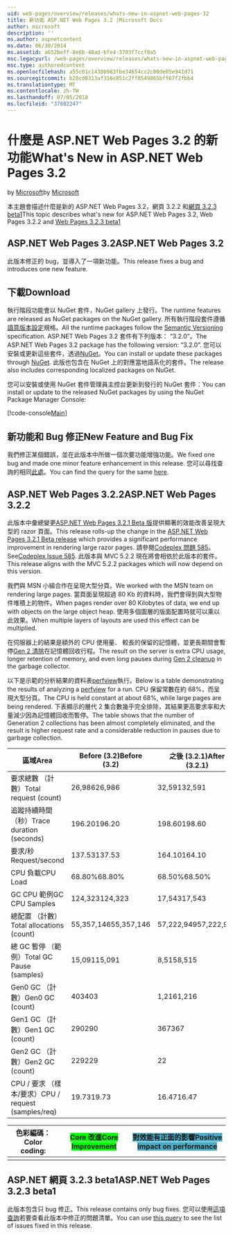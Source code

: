 ```yaml
---
uid: web-pages/overview/releases/whats-new-in-aspnet-web-pages-32
title: 新功能 ASP.NET Web Pages 3.2 |Microsoft Docs
author: microsoft
description: ''
ms.author: aspnetcontent
ms.date: 06/30/2014
ms.assetid: a652beff-8e6b-48ad-bfe4-3703f7ccf0a5
msc.legacyurl: /web-pages/overview/releases/whats-new-in-aspnet-web-pages-32
msc.type: authoredcontent
ms.openlocfilehash: a55c01c1430b983fbe34654cc2c00de05e941d71
ms.sourcegitcommit: b28cd0313af316c051c2ff8549865bff67f2fbb4
ms.translationtype: MT
ms.contentlocale: zh-TW
ms.lasthandoff: 07/05/2018
ms.locfileid: "37802247"
---
```

<a name="whats-new-in-aspnet-web-pages-32"></a><span data-ttu-id="d9045-102">什麼是 ASP.NET Web Pages 3.2 的新功能</span><span class="sxs-lookup"><span data-stu-id="d9045-102">What's New in ASP.NET Web Pages 3.2</span></span>
====================
<span data-ttu-id="d9045-103">by [Microsoft](https://github.com/microsoft)</span><span class="sxs-lookup"><span data-stu-id="d9045-103">by [Microsoft](https://github.com/microsoft)</span></span>

<span data-ttu-id="d9045-104">本主題會描述什麼是新的 ASP.NET Web Pages 3.2，網頁 3.2.2 和[網頁 3.2.3 beta1](https://blogs.msdn.com/b/webdev/archive/2014/12/17/asp-net-mvc-5-2-3-web-pages-5-2-3-and-web-api-5-2-3-beta-releases.aspx)</span><span class="sxs-lookup"><span data-stu-id="d9045-104">This topic describes what's new for ASP.NET Web Pages 3.2, Web Pages 3.2.2 and [Web Pages 3.2.3 beta1](https://blogs.msdn.com/b/webdev/archive/2014/12/17/asp-net-mvc-5-2-3-web-pages-5-2-3-and-web-api-5-2-3-beta-releases.aspx)</span></span>

## <a name="aspnet-web-pages-32"></a><span data-ttu-id="d9045-105">ASP.NET Web Pages 3.2</span><span class="sxs-lookup"><span data-stu-id="d9045-105">ASP.NET Web Pages 3.2</span></span>

<span data-ttu-id="d9045-106">此版本修正的 bug，並導入了一項新功能。</span><span class="sxs-lookup"><span data-stu-id="d9045-106">This release fixes a bug and introduces one new feature.</span></span>

## <a name="download"></a><span data-ttu-id="d9045-107">下載</span><span class="sxs-lookup"><span data-stu-id="d9045-107">Download</span></span>

<span data-ttu-id="d9045-108">執行階段功能會以 NuGet 套件，NuGet gallery 上發行。</span><span class="sxs-lookup"><span data-stu-id="d9045-108">The runtime features are released as NuGet packages on the NuGet gallery.</span></span> <span data-ttu-id="d9045-109">所有執行階段套件遵循[語意版本設定](http://semver.org/)規格。</span><span class="sxs-lookup"><span data-stu-id="d9045-109">All the runtime packages follow the [Semantic Versioning](http://semver.org/) specification.</span></span> <span data-ttu-id="d9045-110">ASP.NET Web Pages 3.2 套件有下列版本： &ldquo;3.2.0&rdquo;。</span><span class="sxs-lookup"><span data-stu-id="d9045-110">The ASP.NET Web Pages 3.2 package has the following version: &ldquo;3.2.0&rdquo;.</span></span> <span data-ttu-id="d9045-111">您可以安裝或更新這些套件，透過[NuGet](http://www.nuget.org/packages/Microsoft.AspNet.WebPages/)。</span><span class="sxs-lookup"><span data-stu-id="d9045-111">You can install or update these packages through [NuGet](http://www.nuget.org/packages/Microsoft.AspNet.WebPages/).</span></span> <span data-ttu-id="d9045-112">此版也包含在 NuGet 上的對應當地語系化的套件。</span><span class="sxs-lookup"><span data-stu-id="d9045-112">The release also includes corresponding localized packages on NuGet.</span></span>

<span data-ttu-id="d9045-113">您可以安裝或使用 NuGet 套件管理員主控台更新到發行的 NuGet 套件：</span><span class="sxs-lookup"><span data-stu-id="d9045-113">You can install or update to the released NuGet packages by using the NuGet Package Manager Console:</span></span>

[!code-console[Main](whats-new-in-aspnet-web-pages-32/samples/sample1.cmd)]

## <a name="new-feature-and-bug-fix"></a><span data-ttu-id="d9045-114">新功能和 Bug 修正</span><span class="sxs-lookup"><span data-stu-id="d9045-114">New Feature and Bug Fix</span></span>

<span data-ttu-id="d9045-115">我們修正某個錯誤，並在此版本中所做一個次要功能增強功能。</span><span class="sxs-lookup"><span data-stu-id="d9045-115">We fixed one bug and made one minor feature enhancement in this release.</span></span> <span data-ttu-id="d9045-116">您可以尋找查詢的相同[此處](https://aspnetwebstack.codeplex.com/workitem/list/advanced?keyword=&amp;status=Closed&amp;type=All&amp;priority=All&amp;release=v5.2%20RC|v5.2%20RTM&amp;assignedTo=All&amp;component=Web%20Pages%2FRazor&amp;sortField=Id&amp;sortDirection=Descending&amp;page=0&amp;reasonClosed=Fixed)。</span><span class="sxs-lookup"><span data-stu-id="d9045-116">You can find the query for the same [here](https://aspnetwebstack.codeplex.com/workitem/list/advanced?keyword=&amp;status=Closed&amp;type=All&amp;priority=All&amp;release=v5.2%20RC|v5.2%20RTM&amp;assignedTo=All&amp;component=Web%20Pages%2FRazor&amp;sortField=Id&amp;sortDirection=Descending&amp;page=0&amp;reasonClosed=Fixed).</span></span>

## <a name="aspnet-web-pages-322"></a><span data-ttu-id="d9045-117">ASP.NET Web Pages 3.2.2</span><span class="sxs-lookup"><span data-stu-id="d9045-117">ASP.NET Web Pages 3.2.2</span></span>

<span data-ttu-id="d9045-118">此版本中彙總變更[ASP.NET Web Pages 3.2.1 Beta 版](https://blogs.msdn.com/b/webdev/archive/2014/07/28/announcing-the-beta-release-of-web-pages-3-2-1.aspx)提供顯著的效能改善呈現大型的 razor 頁面。</span><span class="sxs-lookup"><span data-stu-id="d9045-118">This release rolls-up the change in the [ASP.NET Web Pages 3.2.1 Beta release](https://blogs.msdn.com/b/webdev/archive/2014/07/28/announcing-the-beta-release-of-web-pages-3-2-1.aspx) which provides a significant performance improvement in rendering large razor pages.</span></span> <span data-ttu-id="d9045-119">請參閱[Codeplex 問題 585](https://aspnetwebstack.codeplex.com/workitem/585)。</span><span class="sxs-lookup"><span data-stu-id="d9045-119">See[Codeplex Issue 585](https://aspnetwebstack.codeplex.com/workitem/585).</span></span> <span data-ttu-id="d9045-120">此版本與 MVC 5.2.2 現在將會相依於此版本的套件。</span><span class="sxs-lookup"><span data-stu-id="d9045-120">This release aligns with the MVC 5.2.2 packages which will now depend on this version.</span></span>

<span data-ttu-id="d9045-121">我們與 MSN 小組合作在呈現大型分頁。</span><span class="sxs-lookup"><span data-stu-id="d9045-121">We worked with the MSN team on rendering large pages.</span></span> <span data-ttu-id="d9045-122">當頁面呈現超過 80 Kb 的資料時，我們會得到與大型物件堆積上的物件。</span><span class="sxs-lookup"><span data-stu-id="d9045-122">When pages render over 80 Kilobytes of data, we end up with objects on the large object heap.</span></span> <span data-ttu-id="d9045-123">使用多個圖層的版面配置時就可以乘以此效果。</span><span class="sxs-lookup"><span data-stu-id="d9045-123">When multiple layers of layouts are used this effect can be multiplied.</span></span>

<span data-ttu-id="d9045-124">在伺服器上的結果是額外的 CPU 使用量、 較長的保留的記憶體，並更長期間會暫停[Gen 2 清除](https://msdn.microsoft.com/en-us/library/ms973837.aspx)在記憶體回收行程。</span><span class="sxs-lookup"><span data-stu-id="d9045-124">The result on the server is extra CPU usage, longer retention of memory, and even long pauses during [Gen 2 cleanup](https://msdn.microsoft.com/en-us/library/ms973837.aspx) in the garbage collector.</span></span>

<span data-ttu-id="d9045-125">以下是示範的分析結果的資料表[perfview](https://channel9.msdn.com/Series/PerfView-Tutorial)執行。</span><span class="sxs-lookup"><span data-stu-id="d9045-125">Below is a table demonstrating the results of analyzing a [perfview](https://channel9.msdn.com/Series/PerfView-Tutorial) for a run.</span></span> <span data-ttu-id="d9045-126">CPU 保留常數在約 68%，而呈現大型分頁。</span><span class="sxs-lookup"><span data-stu-id="d9045-126">The CPU is held constant at about 68%, while large pages are being rendered.</span></span> <span data-ttu-id="d9045-127">下表顯示的層代 2 集合數幾乎完全排除，其結果更高要求率和大量減少因為記憶體回收而暫停。</span><span class="sxs-lookup"><span data-stu-id="d9045-127">The table shows that the number of Generation 2 collections has been almost completely eliminated, and the result is higher request rate and a considerable reduction in pauses due to garbage collection.</span></span>

| <span data-ttu-id="d9045-128">**區域**</span><span class="sxs-lookup"><span data-stu-id="d9045-128">**Area**</span></span> | <span data-ttu-id="d9045-129">**Before (3.2)**</span><span class="sxs-lookup"><span data-stu-id="d9045-129">**Before (3.2)**</span></span> | <span data-ttu-id="d9045-130">**之後 (3.2.1)**</span><span class="sxs-lookup"><span data-stu-id="d9045-130">**After (3.2.1)**</span></span> | <span data-ttu-id="d9045-131">**差異 %**</span><span class="sxs-lookup"><span data-stu-id="d9045-131">**Delta %**</span></span> |
| --- | --- | --- | --- |
| <span data-ttu-id="d9045-132">要求總數 （計數）</span><span class="sxs-lookup"><span data-stu-id="d9045-132">Total request (count)</span></span> | <span data-ttu-id="d9045-133">26,986</span><span class="sxs-lookup"><span data-stu-id="d9045-133">26,986</span></span> | <span data-ttu-id="d9045-134">32,591</span><span class="sxs-lookup"><span data-stu-id="d9045-134">32,591</span></span> | <span data-ttu-id="d9045-135"><font style="background-color: #4bacc6">20.80%</font></span><span class="sxs-lookup"><span data-stu-id="d9045-135"><font style="background-color: #4bacc6">20.80%</font></span></span> |
| <span data-ttu-id="d9045-136">追蹤持續時間 （秒）</span><span class="sxs-lookup"><span data-stu-id="d9045-136">Trace duration (seconds)</span></span> | <span data-ttu-id="d9045-137">196.20</span><span class="sxs-lookup"><span data-stu-id="d9045-137">196.20</span></span> | <span data-ttu-id="d9045-138">198.60</span><span class="sxs-lookup"><span data-stu-id="d9045-138">198.60</span></span> | <span data-ttu-id="d9045-139">1.20%</span><span class="sxs-lookup"><span data-stu-id="d9045-139">1.20%</span></span> |
| <span data-ttu-id="d9045-140">要求/秒</span><span class="sxs-lookup"><span data-stu-id="d9045-140">Request/second</span></span> | <span data-ttu-id="d9045-141">137.53</span><span class="sxs-lookup"><span data-stu-id="d9045-141">137.53</span></span> | <span data-ttu-id="d9045-142">164.10</span><span class="sxs-lookup"><span data-stu-id="d9045-142">164.10</span></span> | <span data-ttu-id="d9045-143"><font style="background-color: #4bacc6">19.30%</font></span><span class="sxs-lookup"><span data-stu-id="d9045-143"><font style="background-color: #4bacc6">19.30%</font></span></span> |
| <span data-ttu-id="d9045-144">CPU 負載</span><span class="sxs-lookup"><span data-stu-id="d9045-144">CPU Load</span></span> | <span data-ttu-id="d9045-145">68.80%</span><span class="sxs-lookup"><span data-stu-id="d9045-145">68.80%</span></span> | <span data-ttu-id="d9045-146">68.50%</span><span class="sxs-lookup"><span data-stu-id="d9045-146">68.50%</span></span> |  <span data-ttu-id="d9045-147">-0.40%</span><span class="sxs-lookup"><span data-stu-id="d9045-147">-0.40%</span></span> |
| <span data-ttu-id="d9045-148">GC CPU 範例</span><span class="sxs-lookup"><span data-stu-id="d9045-148">GC CPU Samples</span></span> | <span data-ttu-id="d9045-149">124,323</span><span class="sxs-lookup"><span data-stu-id="d9045-149">124,323</span></span> | <span data-ttu-id="d9045-150">17,543</span><span class="sxs-lookup"><span data-stu-id="d9045-150">17,543</span></span> | <span data-ttu-id="d9045-151"><font style="background-color: #4bacc6">-85.90%</font></span><span class="sxs-lookup"><span data-stu-id="d9045-151"><font style="background-color: #4bacc6">-85.90%</font></span></span> |
| <span data-ttu-id="d9045-152">總配置 （計數）</span><span class="sxs-lookup"><span data-stu-id="d9045-152">Total allocations (count)</span></span> | <span data-ttu-id="d9045-153">55,357,146</span><span class="sxs-lookup"><span data-stu-id="d9045-153">55,357,146</span></span> | <span data-ttu-id="d9045-154">57,222,949</span><span class="sxs-lookup"><span data-stu-id="d9045-154">57,222,949</span></span> | <span data-ttu-id="d9045-155">3.40%</span><span class="sxs-lookup"><span data-stu-id="d9045-155">3.40%</span></span> |
| <span data-ttu-id="d9045-156">總 GC 暫停 （範例）</span><span class="sxs-lookup"><span data-stu-id="d9045-156">Total GC Pause (samples)</span></span> | <span data-ttu-id="d9045-157">15,091</span><span class="sxs-lookup"><span data-stu-id="d9045-157">15,091</span></span> | <span data-ttu-id="d9045-158">8,515</span><span class="sxs-lookup"><span data-stu-id="d9045-158">8,515</span></span> | <span data-ttu-id="d9045-159"><font style="background-color: #4bacc6">-43.60%</font></span><span class="sxs-lookup"><span data-stu-id="d9045-159"><font style="background-color: #4bacc6">-43.60%</font></span></span> |
| <span data-ttu-id="d9045-160">Gen0 GC （計數）</span><span class="sxs-lookup"><span data-stu-id="d9045-160">Gen0 GC (count)</span></span> | <span data-ttu-id="d9045-161">403</span><span class="sxs-lookup"><span data-stu-id="d9045-161">403</span></span> | <span data-ttu-id="d9045-162">1,216</span><span class="sxs-lookup"><span data-stu-id="d9045-162">1,216</span></span> | <span data-ttu-id="d9045-163">201.70%</span><span class="sxs-lookup"><span data-stu-id="d9045-163">201.70%</span></span> |
| <span data-ttu-id="d9045-164">Gen1 GC （計數）</span><span class="sxs-lookup"><span data-stu-id="d9045-164">Gen1 GC (count)</span></span> | <span data-ttu-id="d9045-165">290</span><span class="sxs-lookup"><span data-stu-id="d9045-165">290</span></span> | <span data-ttu-id="d9045-166">367</span><span class="sxs-lookup"><span data-stu-id="d9045-166">367</span></span> | <span data-ttu-id="d9045-167">26.60%</span><span class="sxs-lookup"><span data-stu-id="d9045-167">26.60%</span></span> |
| <span data-ttu-id="d9045-168">Gen2 GC （計數）</span><span class="sxs-lookup"><span data-stu-id="d9045-168">Gen2 GC (count)</span></span> | <span data-ttu-id="d9045-169">229</span><span class="sxs-lookup"><span data-stu-id="d9045-169">229</span></span> | <span data-ttu-id="d9045-170">2</span><span class="sxs-lookup"><span data-stu-id="d9045-170">2</span></span> | <span data-ttu-id="d9045-171"><font style="background-color: #00ff00">-99.10%</font></span><span class="sxs-lookup"><span data-stu-id="d9045-171"><font style="background-color: #00ff00">-99.10%</font></span></span> |
| <span data-ttu-id="d9045-172">CPU / 要求 （樣本/要求）</span><span class="sxs-lookup"><span data-stu-id="d9045-172">CPU / request (samples/req)</span></span> | <span data-ttu-id="d9045-173">19.73</span><span class="sxs-lookup"><span data-stu-id="d9045-173">19.73</span></span> | <span data-ttu-id="d9045-174">16.47</span><span class="sxs-lookup"><span data-stu-id="d9045-174">16.47</span></span> | <span data-ttu-id="d9045-175">-16.50%</span><span class="sxs-lookup"><span data-stu-id="d9045-175">-16.50%</span></span> |

| <span data-ttu-id="d9045-176">色彩編碼：</span><span class="sxs-lookup"><span data-stu-id="d9045-176">Color coding:</span></span> | <span data-ttu-id="d9045-177"><font style="background-color: #00ff00">Core 改進</font></span><span class="sxs-lookup"><span data-stu-id="d9045-177"><font style="background-color: #00ff00">Core Improvement</font></span></span> | <span data-ttu-id="d9045-178"><font style="background-color: #4bacc6">對效能有正面的影響</font></span><span class="sxs-lookup"><span data-stu-id="d9045-178"><font style="background-color: #4bacc6">Positive impact on performance</font></span></span> |
|---------------|-----------------------------------------------------------------|-------------------------------------------------------------------------------|
|               |                                                                 |                                                                               |

## <a name="aspnet-web-pages-323-beta1"></a><span data-ttu-id="d9045-179">ASP.NET 網頁 3.2.3 beta1</span><span class="sxs-lookup"><span data-stu-id="d9045-179">ASP.NET Web Pages 3.2.3 beta1</span></span>

<span data-ttu-id="d9045-180">此版本包含只 bug 修正。</span><span class="sxs-lookup"><span data-stu-id="d9045-180">This release contains only bug fixes.</span></span> <span data-ttu-id="d9045-181">您可以使用[這項查詢](https://aspnetwebstack.codeplex.com/workitem/list/advanced?keyword=&amp;status=Closed&amp;type=All&amp;priority=All&amp;release=v5.2.3%20Beta&amp;assignedTo=All&amp;component=Web%20Pages%2FRazor&amp;sortField=LastUpdatedDate&amp;sortDirection=Descending&amp;page=0&amp;reasonClosed=Fixed)若要查看此版本中修正的問題清單。</span><span class="sxs-lookup"><span data-stu-id="d9045-181">You can use [this query](https://aspnetwebstack.codeplex.com/workitem/list/advanced?keyword=&amp;status=Closed&amp;type=All&amp;priority=All&amp;release=v5.2.3%20Beta&amp;assignedTo=All&amp;component=Web%20Pages%2FRazor&amp;sortField=LastUpdatedDate&amp;sortDirection=Descending&amp;page=0&amp;reasonClosed=Fixed) to see the list of issues fixed in this release.</span></span>
